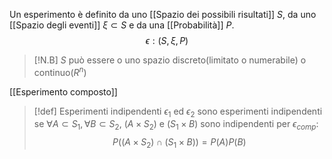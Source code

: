 Un esperimento è definito da uno [[Spazio dei possibili risultati]] $S$, da uno [[Spazio degli eventi]] $\xi\subset S$ e da una [[Probabilità]] $P$.
$$\epsilon : (S,\xi,P)$$
>[!N.B]
>$S$ può essere o uno spazio discreto(limitato o numerabile) o continuo($R^{n}$)

[[Esperimento composto]]

>[!def] Esperimenti indipendenti
>$\epsilon_{1}$ ed $\epsilon_{2}$ sono esperimenti indipendenti se $\forall A\subset S_{1}, \forall B\subset S_{2}$, $(A\times S_{2})$ e $(S_{1}\times B)$ sono indipendenti per $\epsilon_{comp}$:
>$$P((A\times S_{2})\cap(S_{1}\times B))=P(A)P(B)$$

